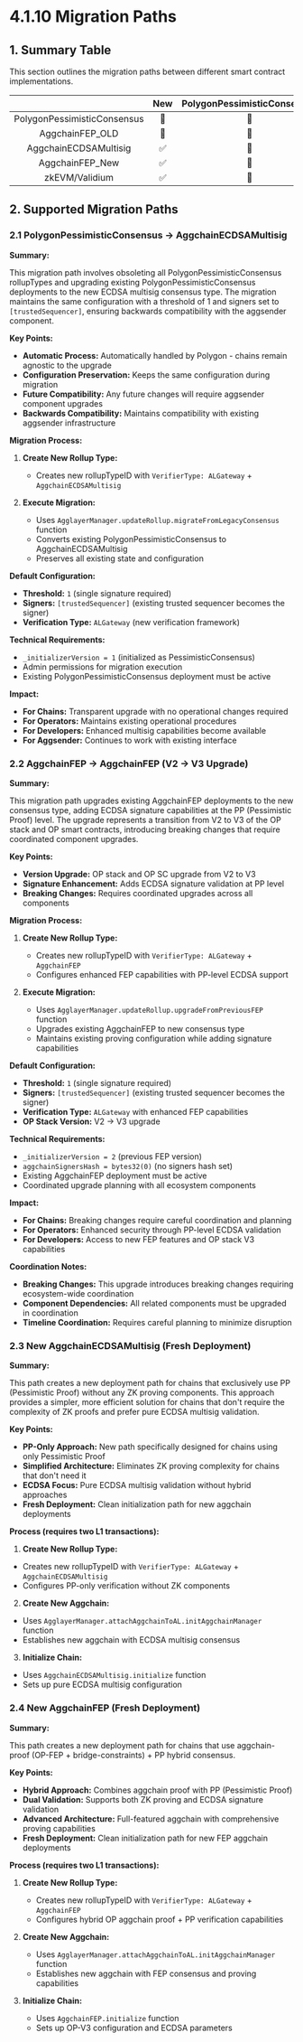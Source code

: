 # 4.1.10 Migration Paths

## 1. Summary Table
This section outlines the migration paths between different smart contract implementations.

|                             |      New      | PolygonPessimisticConsensus | AggchainECDSAMultisig | AggchainFEP_OLD | AggchainFEP_New |
|:---------------------------:|:-------------:|:---------------------------:|:---------------------:|:---------------:|:---------------:|
| PolygonPessimisticConsensus | :red_circle:  |        :red_circle:         |     :white_check_mark:     |  :red_circle:   |  :red_circle:   |
|       AggchainFEP_OLD       | :red_circle:  |        :red_circle:         |     :red_circle:      |  :red_circle:   |  :white_check_mark:  |
|    AggchainECDSAMultisig    | :white_check_mark: |        :red_circle:         |     :red_circle:      |  :red_circle:   |  :white_check_mark:  |
|       AggchainFEP_New       | :white_check_mark: |        :red_circle:         |     :red_circle:      |  :red_circle:   |  :red_circle:   |
|       zkEVM/Validium        | :white_check_mark: |        :red_circle:         |     :white_check_mark:     |  :red_circle:   |  :white_check_mark:  |

## 2. Supported Migration Paths

### 2.1 PolygonPessimisticConsensus → AggchainECDSAMultisig

**Summary:**

This migration path involves obsoleting all PolygonPessimisticConsensus rollupTypes and upgrading existing PolygonPessimisticConsensus deployments to the new ECDSA multisig consensus type. The migration maintains the same configuration with a threshold of 1 and signers set to `[trustedSequencer]`, ensuring backwards compatibility with the aggsender component.

**Key Points:**

- **Automatic Process:** Automatically handled by Polygon - chains remain agnostic to the upgrade
- **Configuration Preservation:** Keeps the same configuration during migration
- **Future Compatibility:** Any future changes will require aggsender component upgrades
- **Backwards Compatibility:** Maintains compatibility with existing aggsender infrastructure

**Migration Process:**

1. **Create New Rollup Type:** 
   - Creates new rollupTypeID with `VerifierType: ALGateway` + `AggchainECDSAMultisig`

2. **Execute Migration:**
   - Uses `AgglayerManager.updateRollup.migrateFromLegacyConsensus` function
   - Converts existing PolygonPessimisticConsensus to AggchainECDSAMultisig
   - Preserves all existing state and configuration

**Default Configuration:**

- **Threshold:** `1` (single signature required)
- **Signers:** `[trustedSequencer]` (existing trusted sequencer becomes the signer)
- **Verification Type:** `ALGateway` (new verification framework)

**Technical Requirements:**

- `_initializerVersion = 1` (initialized as PessimisticConsensus)
- Admin permissions for migration execution
- Existing PolygonPessimisticConsensus deployment must be active

**Impact:**

- **For Chains:** Transparent upgrade with no operational changes required
- **For Operators:** Maintains existing operational procedures
- **For Developers:** Enhanced multisig capabilities become available
- **For Aggsender:** Continues to work with existing interface

### 2.2 AggchainFEP → AggchainFEP (V2 → V3 Upgrade)

**Summary:**

This migration path upgrades existing AggchainFEP deployments to the new consensus type, adding ECDSA signature capabilities at the PP (Pessimistic Proof) level. The upgrade represents a transition from V2 to V3 of the OP stack and OP smart contracts, introducing breaking changes that require coordinated component upgrades.

**Key Points:**

- **Version Upgrade:** OP stack and OP SC upgrade from V2 to V3
- **Signature Enhancement:** Adds ECDSA signature validation at PP level
- **Breaking Changes:** Requires coordinated upgrades across all components

**Migration Process:**

1. **Create New Rollup Type:**
   - Creates new rollupTypeID with `VerifierType: ALGateway` + `AggchainFEP`
   - Configures enhanced FEP capabilities with PP-level ECDSA support

2. **Execute Migration:**
   - Uses `AgglayerManager.updateRollup.upgradeFromPreviousFEP` function
   - Upgrades existing AggchainFEP to new consensus type
   - Maintains existing proving configuration while adding signature capabilities

**Default Configuration:**

- **Threshold:** `1` (single signature required)
- **Signers:** `[trustedSequencer]` (existing trusted sequencer becomes the signer)
- **Verification Type:** `ALGateway` with enhanced FEP capabilities
- **OP Stack Version:** V2 → V3 upgrade

**Technical Requirements:**

- `_initializerVersion = 2` (previous FEP version)
- `aggchainSignersHash = bytes32(0)` (no signers hash set)
- Existing AggchainFEP deployment must be active
- Coordinated upgrade planning with all ecosystem components

**Impact:**

- **For Chains:** Breaking changes require careful coordination and planning
- **For Operators:** Enhanced security through PP-level ECDSA validation
- **For Developers:** Access to new FEP features and OP stack V3 capabilities

**Coordination Notes:**

- **Breaking Changes:** This upgrade introduces breaking changes requiring ecosystem-wide coordination
- **Component Dependencies:** All related components must be upgraded in coordination
- **Timeline Coordination:** Requires careful planning to minimize disruption

### 2.3 New AggchainECDSAMultisig (Fresh Deployment)

**Summary:**

This path creates a new deployment path for chains that exclusively use PP (Pessimistic Proof) without any ZK proving components. This approach provides a simpler, more efficient solution for chains that don't require the complexity of ZK proofs and prefer pure ECDSA multisig validation.

**Key Points:**

- **PP-Only Approach:** New path specifically designed for chains using only Pessimistic Proof
- **Simplified Architecture:** Eliminates ZK proving complexity for chains that don't need it
- **ECDSA Focus:** Pure ECDSA multisig validation without hybrid approaches
- **Fresh Deployment:** Clean initialization path for new aggchain deployments

**Process (requires two L1 transactions):**

1. **Create New Rollup Type:**
  - Creates new rollupTypeID with `VerifierType: ALGateway` + `AggchainECDSAMultisig`
  - Configures PP-only verification without ZK components

2. **Create New Aggchain:**
  - Uses `AgglayerManager.attachAggchainToAL.initAggchainManager` function
  - Establishes new aggchain with ECDSA multisig consensus

3. **Initialize Chain:**
  - Uses `AggchainECDSAMultisig.initialize` function
  - Sets up pure ECDSA multisig configuration

### 2.4 New AggchainFEP (Fresh Deployment)

**Summary:**

This path creates a new deployment path for chains that use aggchain-proof (OP-FEP + bridge-constraints) + PP hybrid consensus.

**Key Points:**

- **Hybrid Approach:** Combines aggchain proof with PP (Pessimistic Proof)
- **Dual Validation:** Supports both ZK proving and ECDSA signature validation
- **Advanced Architecture:** Full-featured aggchain with comprehensive proving capabilities
- **Fresh Deployment:** Clean initialization path for new FEP aggchain deployments

**Process (requires two L1 transactions):**

1. **Create New Rollup Type:**
   - Creates new rollupTypeID with `VerifierType: ALGateway` + `AggchainFEP`
   - Configures hybrid OP aggchain proof + PP verification capabilities

2. **Create New Aggchain:**
   - Uses `AgglayerManager.attachAggchainToAL.initAggchainManager` function
   - Establishes new aggchain with FEP consensus and proving capabilities

3. **Initialize Chain:**
   - Uses `AggchainFEP.initialize` function
   - Sets up OP-V3 configuration and ECDSA parameters